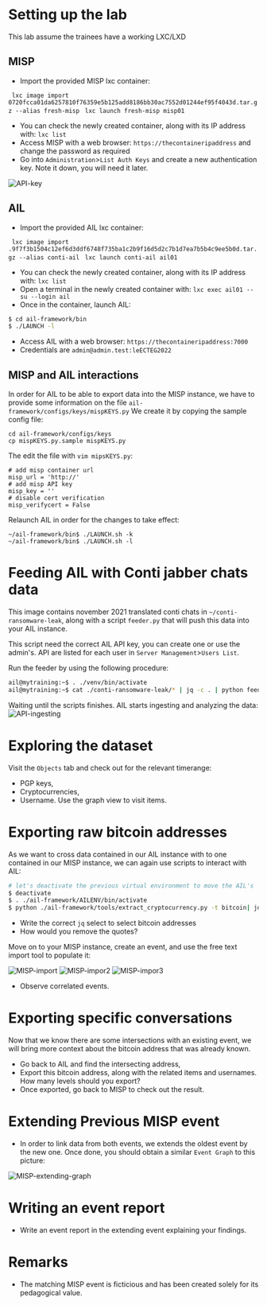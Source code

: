 # Setting up the lab
This lab assume the trainees have a working LXC/LXD 

## MISP
- Import the provided MISP lxc container:

``` lxc image import 0720fcca01da6257810f76359e5b125add8186bb30ac7552d01244ef95f4043d.tar.gz --alias fresh-misp```
``` lxc launch fresh-misp misp01```
- You can check the newly created container, along with its IP address with:
`lxc list`
- Access MISP with a web browser: `https://thecontaineripaddress`
and change the password as required
- Go into `Administration`>`List Auth Keys` and create a new authentication key. Note it down, you will need it later.

![API-key](../pictures/API-key.png)

## AIL

- Import the provided AIL lxc container:

``` lxc image import .9f7f3b1504c12ef6d3ddf6748f735ba1c2b9f16d5d2c7b1d7ea7b5b4c9ee5b0d.tar.gz --alias conti-ail```
``` lxc launch conti-ail ail01```
- You can check the newly created container, along with its IP address with:
`lxc list`
- Open a terminal in the newly created container with:
```lxc exec ail01 -- su --login ail```
- Once in the container, launch AIL:
```bash
$ cd ail-framework/bin
$ ./LAUNCH -l
```
- Access AIL with a web browser: `https://thecontaineripaddress:7000`
- Credentials are `admin@admin.test:leECTEG2022`


## MISP and AIL interactions
In order for AIL to be able to export data into the MISP instance, we have to provide some information on the file `ail-framework/configs/keys/mispKEYS.py`
We create it by copying the sample config file:
```
cd ail-framework/configs/keys
cp mispKEYS.py.sample mispKEYS.py
```
The edit the file with `vim mipsKEYS.py`:
```
# add misp container url
misp_url = 'http://'
# add misp API key
misp_key = ''
# disable cert verification
misp_verifycert = False
```
Relaunch AIL in order for the changes to take effect:
```
~/ail-framework/bin$ ./LAUNCH.sh -k
~/ail-framework/bin$ ./LAUNCH.sh -l
```
# Feeding AIL with Conti jabber chats data
This image contains november 2021 translated conti chats in `~/conti-ransomware-leak`, along with a script `feeder.py` that will push this data into your AIL instance.

This script need the correct AIL API key, you can create one or use the admin's. API are listed for each user in `Server Management`>`Users List`.

Run the feeder by using the following procedure:
```bash
ail@mytraining:~$ . ./venv/bin/activate
ail@mytraining:~$ cat ./conti-ransomware-leak/* | jq -c . | python feeder.py
```
Waiting until the scripts finishes. 
AIL starts ingesting and analyzing the data:
![API-ingesting](../pictures/AIL-ingesting.png)

# Exploring the dataset
Visit the `Objects` tab and check out for the relevant timerange:
- PGP keys,
- Cryptocurrencies,
- Username.
Use the graph view to visit items. 

# Exporting raw bitcoin addresses 
As we want to cross data contained in our AIL instance with to one contained in our MISP instance, we can again use scripts to interact with AIL:
```bash
# let's deactivate the previous virtual environment to move the AIL's
$ deactivate
$ . ./ail-framework/AILENV/bin/activate
$ python ./ail-framework/tools/extract_cryptocurrency.py -t bitcoin| jq .
```
- Write the correct `jq` select to select bitcoin addresses
- How would you remove the quotes?

Move on to your MISP instance, create an event, and use the free text import tool to populate it:

![MISP-import](../pictures/MISP-import.png)
![MISP-impor2](../pictures/MISP-import2.png)
![MISP-impor3](../pictures/MISP-import3.png)

- Observe correlated events.

# Exporting specific conversations 
Now that we know there are some intersections with an existing event, we will bring more context about the bitcoin address that was already known.
- Go back to AIL and find the intersecting address,
- Export this bitcoin address, along with the related items and usernames. How many levels should you export?
- Once exported, go back to MISP to check out the result.

# Extending Previous MISP event
- In order to link data from both events, we extends the oldest event by the new one. Once done, you should obtain a similar `Event Graph` to this picture:

![MISP-extending-graph](../pictures/MISP-extending-graph.png)

# Writing an event report
- Write an event report in the extending event explaining your findings.

# Remarks
- The matching MISP event is ficticious and has been created solely for its pedagogical value.